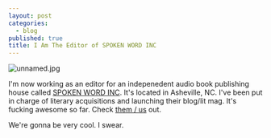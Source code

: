 ```yaml
---
layout: post
categories: 
  - blog
published: true
title: I Am The Editor of SPOKEN WORD INC
---
```




![unnamed.jpg]({{site.baseurl}}/media/unnamed.jpg)

I'm now working as an editor for an indepenedent audio book publishing house called [SPOKEN WORD INC](www.spokenwordinc.com). It's located in Asheville, NC. I've been put in charge of literary acquisitions and launching their blog/lit mag. It's fucking awesome so far. Check [them / us](www.spokenwordinc.com) out. 

We're gonna be very cool. I swear. 
